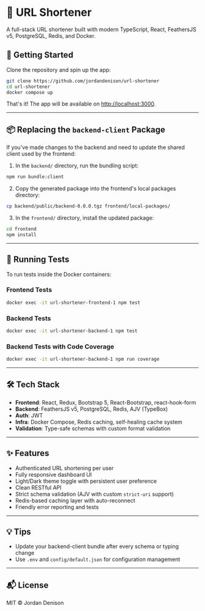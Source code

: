 # 🔗 URL Shortener

A full-stack URL shortener built with modern TypeScript, React, FeathersJS v5, PostgreSQL, Redis, and Docker.

## 🚀 Getting Started

Clone the repository and spin up the app:

```bash
git clone https://github.com/jordandenison/url-shortener
cd url-shortener
docker compose up
```

That's it! The app will be available on [http://localhost:3000](http://localhost:3000).

---

## 📦 Replacing the `backend-client` Package

If you've made changes to the backend and need to update the shared client used by the frontend:

1. In the `backend/` directory, run the bundling script:

```bash
npm run bundle:client
```

2. Copy the generated package into the frontend's local packages directory:

```bash
cp backend/public/backend-0.0.0.tgz frontend/local-packages/
```

3. In the `frontend/` directory, install the updated package:

```bash
cd frontend
npm install
```

---

## 🧪 Running Tests

To run tests inside the Docker containers:

### Frontend Tests

```bash
docker exec -it url-shortener-frontend-1 npm test
```

### Backend Tests

```bash
docker exec -it url-shortener-backend-1 npm test
```

### Backend Tests with Code Coverage

```bash
docker exec -it url-shortener-backend-1 npm run coverage
```

---

## 🛠️ Tech Stack

- **Frontend**: React, Redux, Bootstrap 5, React-Bootstrap, react-hook-form
- **Backend**: FeathersJS v5, PostgreSQL, Redis, AJV (TypeBox)
- **Auth**: JWT
- **Infra**: Docker Compose, Redis caching, self-healing cache system
- **Validation**: Type-safe schemas with custom format validation

---

## ✨ Features

- Authenticated URL shortening per user
- Fully responsive dashboard UI
- Light/Dark theme toggle with persistent user preference
- Clean RESTful API
- Strict schema validation (AJV with custom `strict-uri` support)
- Redis-based caching layer with auto-reconnect
- Friendly error reporting and tests

---

## 💡 Tips

- Update your backend-client bundle after every schema or typing change
- Use `.env` and `config/default.json` for configuration management

---

## 📬 License

MIT © Jordan Denison
